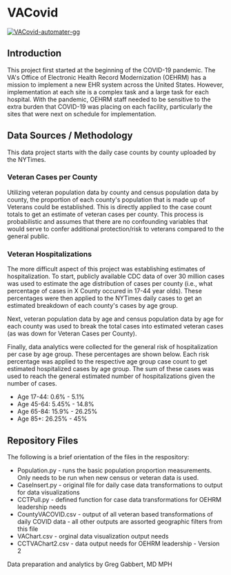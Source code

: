# VACovid

[![VACovid-automater-gg](https://github.com/trebbag/VACovid/actions/workflows/automater.yml/badge.svg)](https://github.com/trebbag/VACovid/actions/workflows/automater.yml)

## Introduction

This project first started at the beginning of the COVID-19 pandemic. The VA's Office of Electronic Health Record Modernization (OEHRM) has a mission to implement a new EHR system across the United States. However, implementation at each site is a complex task and a large task for each hospital. With the pandemic, OEHRM staff needed to be sensitive to the extra burden that COVID-19 was placing on each facility, particularly the sites that were next on schedule for implementation. 

## Data Sources / Methodology

This data project starts with the daily case counts by county uploaded by the NYTimes.

### Veteran Cases per County
Utilizing veteran population data by county and census population data by county, the proportion of each county's population that is made up of Veterans could be established. This is directly applied to the case count totals to get an estimate of veteran cases per county. This process is probabilistic and assumes that there are no confounding variables that would serve to confer additional protection/risk to veterans compared to the general public. 

### Veteran Hospitalizations
The more difficult aspect of this project was establishing estimates of hospitalization. To start, publicly available CDC data of over 30 million cases was used to estimate the age distribution of cases per county (i.e., what percentage of cases in X County occured in 17-44 year olds). These percentages were then applied to the NYTimes daily cases to get an estimated breakdown of each county's cases by age group.

Next, veteran population data by age and census population data by age for each county was used to break the total cases into estimated veteran cases (as was down for Veteran Cases per County). 

Finally, data analytics were collected for the general risk of hospitalization per case by age group. These percentages are shown below. Each risk percentage was applied to the respective age group case count to get estimated hospitalized cases by age group. The sum of these cases was used to reach the general estimated number of hospitalizations given the number of cases.

* Age 17-44:  0.6% - 5.1%
* Age 45-64:  5.45% - 14.8%
* Age 65-84:  15.9% - 26.25%
* Age 85+:    26.25% - 45%  

## Repository Files

The following is a brief orientation of the files in the respository:
* Population.py - runs the basic population proportion measurements. Only needs to be run when new census or veteran data is used.
* CaseInsert.py - original file for daily case data transformations to output for data visualizations
* CCTPull.py - defined function for case data transformations for OEHRM leadership needs
* CountyVACOVID.csv - output of all veteran based transformations of daily COVID data - all other outputs are assorted geographic filters from this file 
* VAChart.csv - orginal data visualization output needs
* CCTVAChart2.csv - data output needs for OEHRM leadership - Version 2

Data preparation and analytics by Greg Gabbert, MD MPH
